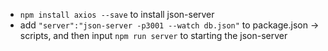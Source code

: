 - ```npm install axios --save``` to install json-server
- add ```"server":"json-server -p3001 --watch db.json"``` to package.json -> scripts, and then input ```npm run server``` to starting the json-server
